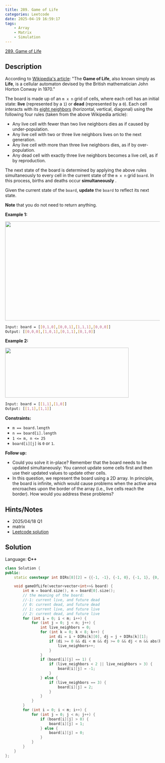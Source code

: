 ```yaml
---
title: 289. Game of Life
categories: Leetcode
date: 2025-04-19 16:59:17
tags:
    - Array
    - Matrix
    - Simulation
---
```


[289. Game of Life](https://leetcode.com/problems/game-of-life/description/?envType=company&envId=snapchat&favoriteSlug=snapchat-more-than-six-months)

## Description

According to <a href="https://en.wikipedia.org/wiki/Conway%27s_Game_of_Life" target="_blank">Wikipedia's article</a>: "The <b>Game of Life</b>, also known simply as <b>Life</b>, is a cellular automaton devised by the British mathematician John Horton Conway in 1970."

The board is made up of an `m x n` grid of cells, where each cell has an initial state: <b>live</b> (represented by a `1`) or <b>dead</b> (represented by a `0`). Each cell interacts with its <a href="https://en.wikipedia.org/wiki/Moore_neighborhood" target="_blank">eight neighbors</a> (horizontal, vertical, diagonal) using the following four rules (taken from the above Wikipedia article):

- Any live cell with fewer than two live neighbors dies as if caused by under-population.
- Any live cell with two or three live neighbors lives on to the next generation.
- Any live cell with more than three live neighbors dies, as if by over-population.
- Any dead cell with exactly three live neighbors becomes a live cell, as if by reproduction.

The next state of the board is determined by applying the above rules simultaneously to every cell in the current state of the `m x n` grid `board`. In this process, births and deaths occur **simultaneously** .

Given the current state of the `board`, **update**  the `board` to reflect its next state.

**Note**  that you do not need to return anything.

**Example 1:**

<img alt="" src="https://assets.leetcode.com/uploads/2020/12/26/grid1.jpg" style="width: 562px; height: 322px;">

```bash
Input: board = [[0,1,0],[0,0,1],[1,1,1],[0,0,0]]
Output: [[0,0,0],[1,0,1],[0,1,1],[0,1,0]]
```

**Example 2:**

<img alt="" src="https://assets.leetcode.com/uploads/2020/12/26/grid2.jpg" style="width: 402px; height: 162px;">

```bash
Input: board = [[1,1],[1,0]]
Output: [[1,1],[1,1]]
```

**Constraints:**

- `m == board.length`
- `n == board[i].length`
- `1 <= m, n <= 25`
- `board[i][j]` is `0` or `1`.

**Follow up:**

- Could you solve it in-place? Remember that the board needs to be updated simultaneously: You cannot update some cells first and then use their updated values to update other cells.
- In this question, we represent the board using a 2D array. In principle, the board is infinite, which would cause problems when the active area encroaches upon the border of the array (i.e., live cells reach the border). How would you address these problems?

## Hints/Notes

- 2025/04/18 Q1
- matrix
- [Leetcode solution](https://leetcode.com/problems/game-of-life/editorial/)

## Solution

Language: **C++**

```C++
class Solution {
public:
    static constexpr int DIRs[8][2] = {{-1, -1}, {-1, 0}, {-1, 1}, {0, 1}, {1, 1}, {1, 0}, {1, -1}, {0, -1}};

    void gameOfLife(vector<vector<int>>& board) {
        int m = board.size(), n = board[0].size();
        // the meaning of the board:
        //-1: current live, and future dead
        // 0: current dead, and future dead
        // 1: current live, and future live
        // 2: current dead, and future live
        for (int i = 0; i < m; i++) {
            for (int j = 0; j < n; j++) {
                int live_neighbors = 0;
                for (int k = 0; k < 8; k++) {
                    int di = i + DIRs[k][0], dj = j + DIRs[k][1];
                    if (di >= 0 && di < m && dj >= 0 && dj < n && abs(board[di][dj]) == 1) {
                        live_neighbors++;
                    }
                }
                if (board[i][j] == 1) {
                    if (live_neighbors < 2 || live_neighbors > 3) {
                        board[i][j] = -1;
                    }
                } else {
                    if (live_neighbors == 3) {
                        board[i][j] = 2;
                    }
                }
            }
        }
        for (int i = 0; i < m; i++) {
            for (int j = 0; j < n; j++) {
                if (board[i][j] > 0) {
                    board[i][j] = 1;
                } else {
                    board[i][j] = 0;
                }
            }
        }
    }
};
```

